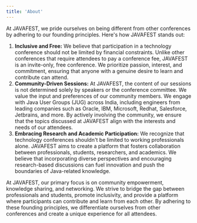 ```yaml
---
title: 'About'
---
```



At JAVAFEST, we pride ourselves on being different from other conferences by adhering to our founding principles. Here's how JAVAFEST stands out:

1. **Inclusive and Free:** We believe that participation in a technology conference should not be limited by financial constraints. Unlike other conferences that require attendees to pay a conference fee, JAVAFEST is an invite-only, free conference. We prioritize passion, interest, and commitment, ensuring that anyone with a genuine desire to learn and contribute can attend.
2. **Community-Driven Sessions:** At JAVAFEST, the content of our sessions is not determined solely by speakers or the conference committee. We value the input and preferences of our community members. We engage with Java User Groups (JUG) across India, including engineers from leading companies such as Oracle, IBM, Microsoft, Redhat, Salesforce, Jetbrains, and more. By actively involving the community, we ensure that the topics discussed at JAVAFEST align with the interests and needs of our attendees.
3. **Embracing Research and Academic Participation:** We recognize that technology conferences shouldn't be limited to working professionals alone. JAVAFEST aims to create a platform that fosters collaboration between professionals, students, researchers, and academics. We believe that incorporating diverse perspectives and encouraging research-based discussions can fuel innovation and push the boundaries of Java-related knowledge.

At JAVAFEST, our primary focus is on community empowerment, knowledge sharing, and networking. We strive to bridge the gap between professionals and students, promote inclusivity, and provide a platform where participants can contribute and learn from each other. By adhering to these founding principles, we differentiate ourselves from other conferences and create a unique experience for all attendees.